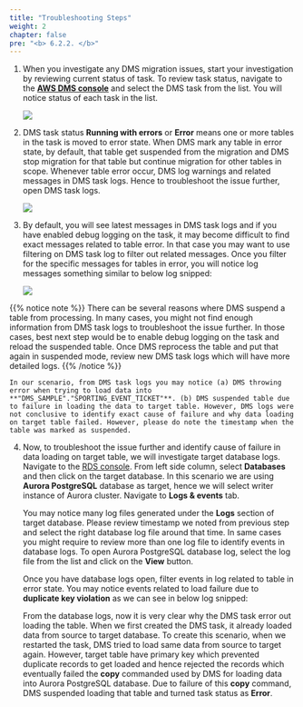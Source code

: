 ```yaml
---
title: "Troubleshooting Steps"
weight: 2
chapter: false
pre: "<b> 6.2.2. </b>"
---
```


1. When you investigate any DMS migration issues, start your investigation by reviewing current status of task. To review task status, navigate to the [**AWS DMS console**](https://console.aws.amazon.com/dms/v2/) and select the DMS task from the list. You will notice status of each task in the list.

    ![](/images/6/2/2/0002.png?width=80pc)

2. DMS task status **Running with errors** or **Error** means one or more tables in the task is moved to error state. When DMS mark any table in error state, by default, that table get suspended from the migration and DMS stop migration for that table but continue migration for other tables in scope. Whenever table error occur, DMS log warnings and related messages in DMS task logs. Hence to troubleshoot the issue further, open DMS task logs.

    ![](/images/6/2/2/0001.png?width=80pc)

3. By default, you will see latest messages in DMS task logs and if you have enabled debug logging on the task, it may become difficult to find exact messages related to table error. In that case you may want to use filtering on DMS task log to filter out related messages. Once you filter for the specific messages for tables in error, you will notice log messages something similar to below log snipped:

    ![](/images/6/2/2/0003.png?width=80pc)

{{% notice note %}}
There can be several reasons where DMS suspend a table from processing. In many cases, you might not find enough information from DMS task logs to troubleshoot the issue further. In those cases, best next step would be to enable debug logging on the task and reload  the suspended table. Once DMS reprocess the table and put that again in suspended mode, review new DMS task logs which will have more detailed logs.
{{% /notice %}}

    In our scenario, from DMS task logs you may notice (a) DMS throwing error when trying to load data into **"DMS_SAMPLE"."SPORTING_EVENT_TICKET"**. (b) DMS suspended table due to failure in loading the data to target table. However, DMS logs were not conclusive to identify exact cause of failure and why data loading on target table failed. However, please do note the timestamp when the table was marked as suspended.

4. Now, to troubleshoot the issue further and identify cause of failure in data loading on target table, we will investigate target database logs. Navigate to the [RDS console](https://console.aws.amazon.com/rds/). From left side column, select **Databases** and then click on the target database. In this scenario we are using **Aurora PostgreSQL** database as target, hence we will select writer instance of Aurora cluster. Navigate to **Logs & events** tab.


    You may notice many log files generated under the **Logs** section of target database. Please review timestamp we noted from previous step and select the right database log file around that time. In same cases you might require to review more than one log file to identify events in database logs. To open Aurora PostgreSQL database log, select the log file from the list and click on the **View** button.


    Once you have database logs open, filter events in log related to table in error state. You may notice events related to load failure due to **duplicate key violation** as we can see in below log snipped:

    From the database logs, now it is very clear why the DMS task error out loading the table. When we first created the DMS task, it already loaded data from source to target database. To create this scenario, when we restarted the task, DMS tried to load same data from source to target again. However, target table have primary key which prevented duplicate records to get loaded and hence rejected the records which eventually failed the **copy** commanded used by DMS for loading data into Aurora PostgreSQL database. Due to failure of this **copy** command, DMS suspended loading that table and turned task status as **Error**.